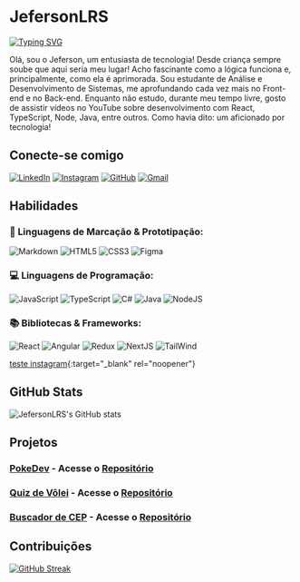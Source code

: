 # JefersonLRS

[![Typing SVG](https://readme-typing-svg.herokuapp.com/?color=87CEFA&size=35&center=true&vCenter=true&width=1000&lines=Bem+mais+que+um+"Hello+World"+:%29)](https://git.io/typing-svg)

Olá, sou o Jeferson, um entusiasta de tecnologia! Desde criança sempre soube que aqui seria meu lugar! Acho fascinante como a lógica funciona e, principalmente, como ela é aprimorada. Sou estudante de Análise e Desenvolvimento de Sistemas, me aprofundando cada vez mais no Front-end e no Back-end. Enquanto não estudo, durante meu tempo livre, gosto de assistir vídeos no YouTube sobre desenvolvimento com React, TypeScript, Node, Java, entre outros. Como havia dito: um aficionado por tecnologia! 

## Conecte-se comigo

[![LinkedIn](https://img.shields.io/badge/LinkedIn-000?style=for-the-badge&logo=linkedin&logoColor=0E76A8)](https://www.linkedin.com/in/contato-jeferson-luis/) [![Instagram](https://img.shields.io/badge/Instagram-000?style=for-the-badge&logo=instagram)](https://www.instagram.com/drogajef/) 	[![GitHub](https://img.shields.io/badge/GitHub-000?style=for-the-badge&logo=Github&logoColor=fff)](https://github.com/JefersonLRS) [![Gmail](https://img.shields.io/badge/Gmail-000?style=for-the-badge&logo=gmail&logoColor=white)](mailto:contato.jefersonlrs@gmail.com)

## Habilidades

### 📌 Linguagens de Marcação & Prototipação:
![Markdown](https://img.shields.io/badge/Markdown-000?style=for-the-badge&logo=markdown) ![HTML5](https://img.shields.io/badge/HTML5-000?style=for-the-badge&logo=html5) ![CSS3](https://img.shields.io/badge/CSS3-000?style=for-the-badge&logo=css3&logoColor=264CE4) ![Figma](https://img.shields.io/badge/Figma-000?style=for-the-badge&logo=figma&logoColor=af0)
###	💻 Linguagens de Programação:
![JavaScript](https://img.shields.io/badge/JavaScript-000?style=for-the-badge&logo=javascript) ![TypeScript](https://img.shields.io/badge/TypeScript-000?style=for-the-badge&logo=typescript) ![C#](https://img.shields.io/badge/C%23-000?style=for-the-badge&logo=c-sharp&logoColor=823085) ![Java](https://img.shields.io/badge/☕Java-000?style=for-the-badge&logo=java) ![NodeJS](https://img.shields.io/badge/Nodejs-000?style=for-the-badge&logo=nodedotjs)
### 📚 Bibliotecas & Frameworks:
![React](https://img.shields.io/badge/React-000?style=for-the-badge&logo=react) ![Angular](https://img.shields.io/badge/Angular-000?style=for-the-badge&logo=angular&logoColor=C3002F) ![Redux](https://img.shields.io/badge/Redux-000?style=for-the-badge&logo=redux) ![NextJS](https://img.shields.io/badge/NextJS-000?style=for-the-badge&logo=nextdotjs) ![TailWind](https://img.shields.io/badge/TailWind-000?style=for-the-badge&logo=tailwindcss)

[teste instagram](https://www.linkedin.com/in/eduarda-hidalgo-4a2b99181/){:target="_blank" rel="noopener"}

## GitHub Stats

![JefersonLRS's GitHub stats](https://github-readme-stats.vercel.app/api?username=JefersonLRS&theme=dark&bg_color=000&show_icons=true&hide_title=true&hide=stars)

## Projetos

### [PokeDev](https://poke-dev-snowy.vercel.app) - Acesse o  [Repositório](https://github.com/JefersonLRS/PokeDev)
### [Quiz de Vôlei](https://quiz-volei.vercel.app) - Acesse o  [Repositório](https://github.com/JefersonLRS/quiz-volei)
### [Buscador de CEP](https://buscador-cep-httpjef.vercel.app) - Acesse o  [Repositório](https://github.com/JefersonLRS/buscador-cep)


## Contribuições

[![GitHub Streak](https://streak-stats.demolab.com/?user=JefersonLRS&theme=bear&background=000&border=30A3DC&dates=FFF)](https://git.io/streak-stats)
